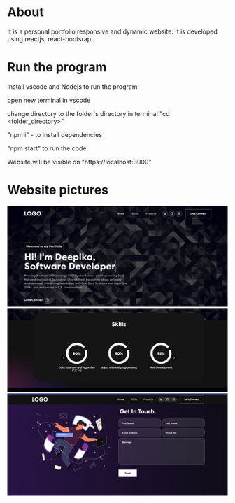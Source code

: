 # About

It is a personal portfolio responsive and dynamic website.
It is developed using  reactjs, react-bootsrap. 

# Run the program

Install vscode and Nodejs to run the program

open new terminal in vscode

change directory to the folder's directory in terminal "cd <folder_directory>"

"npm i" - to install dependencies

"npm start" to run the code

Website will be visible on "https://localhost:3000"

# Website pictures

![screenshot](screenshots/Screenshot%202024-07-21%20191209.png)
![Screenshot](screenshots/Screenshot%202024-07-21%20192625.png)
![Screenshot](screenshots/Screenshot%202024-07-22%20202452.png)



